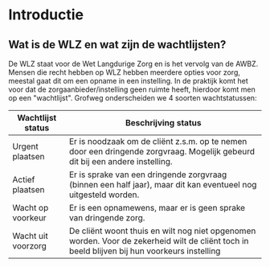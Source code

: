 # Introductie

## Wat is de WLZ en wat zijn de wachtlijsten?

De WLZ staat voor de Wet Langdurige Zorg en is het vervolg van de AWBZ. Mensen die recht hebben op WLZ hebben meerdere opties voor zorg, meestal gaat dit om een opname in een instelling. In de praktijk komt het voor dat de zorgaanbieder/instelling geen ruimte heeft, hierdoor komt men op een "wachtlijst". Grofweg onderscheiden we 4 soorten wachtstatussen:

| **Wachtlijst status** | **Beschrijving status**                                                                                                                               |
| --------------------- | ------------------------------------------------------------------------------------------------------------------------------------------------------|
| Urgent plaatsen       | Er is noodzaak om de cliënt z.s.m. op te nemen door een dringende zorgvraag. Mogelijk gebeurd dit bij een andere instelling.                          |
| Actief plaatsen       | Er is sprake van een dringende zorgvraag (binnen een half jaar), maar dit kan eventueel nog uitgesteld worden.                                        |
| Wacht op voorkeur     | Er is een opnamewens, maar er is geen sprake van dringende zorg.                                                                                      |
| Wacht uit voorzorg    | De cliënt woont thuis en wilt nog niet opgenomen worden. Voor de zekerheid wilt de cliënt toch in beeld blijven bij hun voorkeurs instelling          |